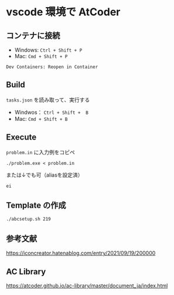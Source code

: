 # vscode 環境で AtCoder

## コンテナに接続

- Windows: `Ctrl + Shift + P`
- Mac: `Cmd + Shift + P`

`Dev Containers: Reopen in Container`

## Build

`tasks.json` を読み取って、実行する

- Windwos： `Ctrl + Shift +  B`
- Mac: `Cmd + Shift + B`

## Execute

`problem.in` に入力例をコピペ

```shell
./problem.exe < problem.in
```

または↓でも可（aliasを設定済）

```shell
ei
```

## Template の作成

```shell
./abcsetup.sh 219
```

## 参考文献

<https://iconcreator.hatenablog.com/entry/2021/09/19/200000>

## AC Library

<https://atcoder.github.io/ac-library/master/document_ja/index.html>

